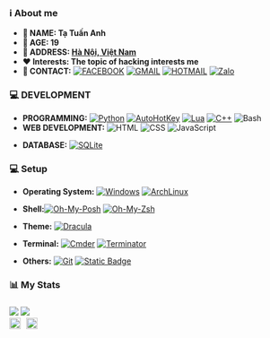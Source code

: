<!-- Infomation -->
<h3 id="overview">ℹ️ About me</h3>
<ul>
    <li><strong>👦 NAME: Tạ Tuấn Anh</strong></li>
    <li><strong>🎂 AGE: 19</strong></li>
    <li><strong>📍 ADDRESS: <a href="https://www.google.com/maps/place/Hanoi/">Hà Nội, Việt Nam</a></strong></li>
    <li><strong>❤️ Interests: The topic of hacking interests me</strong></li>
    <li><strong>📇 CONTACT:</strong>
        <a href="https://www.facebook.com/tripleseven190504"><img
                src="https://img.shields.io/badge/Facebook-blue?style=flat&amp;logo=facebook&amp;color=%230866FF"
                alt="FACEBOOK"></a>
        <a href="mailto:tripleseven190504@gmail.com"><img
                src="https://img.shields.io/badge/Gmail-EA4335?style=flat&amp;logo=gmail&amp;color=white"
                alt="GMAIL"></a>
        <a href="mailto:tripleseven190504@hotmail.com"><img
                src="https://img.shields.io/badge/Hotmail-0078D4?style=flat&amp;logo=microsoftoutlook&amp;color=%230078D4"
                alt="HOTMAIL"></a><!-- [![DISCORD](https://img.shields.io/badge/Discord-5865F2?style=flat&logo=discord&color=%235865F2)]() -->
        <a href="https://zalo.me/0777190504"><img alt="Zalo"
                src="https://img.shields.io/badge/Zalo-white?style=flat&logo=zalo&logoColor=white&color=%230068FF"></a>
    </li>
</ul>
</li>
</ul>
<h3 id="development">💻 DEVELOPMENT</h3>
<ul>
    <li><strong>PROGRAMMING:</strong>
        <a href="https://www.python.org/downloads/"><img
                src="https://img.shields.io/badge/Python-3776AB?style=flat&amp;logo=Python&amp;color=rgb(34%2C34%2C34)"
                alt="Python"></a>
        <a href="https://www.autohotkey.com/download/ahk-install.exe"><img
                src="https://img.shields.io/badge/AutoHotkey-1.1.37.01-334455?style=flat&amp;logo=autohotkey&amp;color=%23334455"
                alt="AutoHotKey"></a>
        <a href="https://www.lua.org/download.html"><img
                src="https://img.shields.io/badge/Lua-2C2D72?style=flat&amp;logo=Lua&amp;color=%232C2D72" alt="Lua"></a>
        <a href="https://www.mingw-w64.org/downloads/"><img
                src="https://img.shields.io/badge/C%2B%2B-00599C?style=flat&amp;logo=cplusplus&amp;color=%2300599C"
                alt="C++"></a>
        <img src="https://img.shields.io/badge/Bash-4EAA25?style=flat&amp;logo=gnubash&amp;color=rgb(34%2C34%2C34)"
            alt="Bash">
    </li>
    <li><strong>WEB DEVELOPMENT:</strong> <img
            src="https://img.shields.io/badge/HTML-E34F26?style=flat&amp;logo=html5&amp;color=rgb(34%2C34%2C34)"
            alt="HTML">
        <img src="https://img.shields.io/badge/CSS-1572B6?style=flat&amp;logo=css3&amp;color=%231572B6" alt="CSS">
        <img src="https://img.shields.io/badge/JavaScript-F7DF1E?style=flat&amp;logo=javascript&amp;color=rgb(34%2C34%2C34)"
            alt="JavaScript">
    </li>
    <li>
        <p><strong>DATABASE:</strong>
            <a href="https://www.sqlite.org/download.html"><img
                    src="https://img.shields.io/badge/SQLite-003B57?style=flat&amp;logo=sqlite&amp;color=rgb(34%2C34%2C34)"
                    alt="SQLite"></a>
        </p>
    </li>
</ul>
<!-- PC Setup -->
<h3 id="setup">💻 Setup</h3>
<ul>
    <li>
        <p><strong>Operating System:</strong>
            <a href="https://drive.massgrave.dev/en-us_windows_10_enterprise_ltsc_2021_x64_dvd_d289cf96.iso"><img
                    src="https://img.shields.io/badge/Windows_10_(LTSC%202021)-230078D6?style=flat&logo=windows10&color=%230078D6"
                    alt="Windows"></a>
            <a href="https://mirror.bizflycloud.vn/archlinux/iso/latest/"><img
                    src="https://img.shields.io/badge/Arch_Linux-231793D1?style=flat&amp;logo=arch-linux&amp;color=rgb(34%2C34%2C34)"
                    alt="ArchLinux"></a>
        </p>
    </li>
    <li>
        <p><strong>Shell:</strong><a href="https://ohmyposh.dev/docs/installation/windows"><img
                    src="https://j2c.cc/oh-my-posh-github" alt="Oh-My-Posh"></a>
            <a href="https://ohmyz.sh/#install"><img src="https://tinyurl.com/oh-my-zsh-github" alt="Oh-My-Zsh"></a>
        </p>
    </li>
    <li>
        <p><strong>Theme:</strong>
            <a href="https://draculatheme.com/"><img src="https://tinyurl.com/draculathemes" alt="Dracula"></a>
        </p>
    </li>
    <li>
        <p><strong>Terminal:</strong>
            <a href="https://community.chocolatey.org/packages/microsoft-windows-terminal"><img
                    src="https://img.shields.io/badge/Windows_Terminal-4D4D4D?style=flat&amp;logo=windowsterminal&amp;color=%234D4D4D"
                    alt="Cmder"></a>
            <a href="https://archlinux.org/packages/extra/any/terminator/">
                <img src="https://img.shields.io/badge/Terminator-241F31?style=flat&amp;logo=gnometerminal&amp;color=%23241F31"
                    alt="Terminator"></a>
        </p>
    </li>
    <li>
        <p><strong>Others:</strong>
            <a href="https://git-scm.com/download/win"><img
                    src="https://img.shields.io/badge/Git-F05032?style=flat&amp;logo=git&amp;color=rgb(34%2C34%2C34)"
                    alt="Git"></a>
            <a href="https://chocolatey.org/install"><img
                    src="https://img.shields.io/badge/Chocolatey-white?style=flat&logo=chocolatey&logoColor=%2380B5E3&color=white"
                    alt="Static Badge"></a>
        </p>
    </li>
</ul>
<h3>📊 My Stats<h3>
        <a href="https://github.com/tripleseven190504"><img
                src="https://komarev.com/ghpvc/?username=tripleseven190504&color=ff79c6"></a>
        <a href="https://wakatime.com/@tripleseven190504"><img
                src="https://wakatime.com/badge/user/7560b813-7116-473c-908c-e3a849fb6437.png" /></a>
        <br>
        <div style="display: flex; align-items: center;">
            <a href="https://wakatime.com/@tripleseven190504" style="margin-right: 10px;">
                <img src="https://github-readme-stats.vercel.app/api/top-langs/?username=tripleseven190504&layout=compact&theme=dracula"
                    style="max-width: 100%; height: 100%;">
            </a>
            <a href="https://github.com/tripleseven190504">
                <img src="https://github-profile-summary-cards.vercel.app/api/cards/profile-details?username=tripleseven190504&theme=dracula"
                    style="max-width: 100%; height: 100%;">
            </a>
        </div>